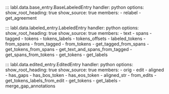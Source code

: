 ::: labl.data.base_entry.BaseLabeledEntry
    handler: python
    options:
      show_root_heading: true
      show_source: true
      members:
        - relabel
        - get_agreement

::: labl.data.labeled_entry.LabeledEntry
    handler: python
    options:
      show_root_heading: true
      show_source: true
      members:
        - text
        - spans
        - tagged
        - tokens
        - tokens_labels
        - tokens_offsets
        - labeled_tokens
        - from_spans
        - from_tagged
        - from_tokens
        - get_tagged_from_spans
        - get_tokens_from_spans
        - get_text_and_spans_from_tagged
        - get_spans_from_tokens
        - get_tokens
        - get_labels

::: labl.data.edited_entry.EditedEntry
    handler: python
    options:
      show_root_heading: true
      show_source: true
      members:
        - orig
        - edit
        - aligned
        - has_gaps
        - has_bos_token
        - has_eos_token
        - aligned_str
        - from_edits
        - get_tokens_labels_from_edit
        - get_tokens
        - get_labels
        - merge_gap_annotations
